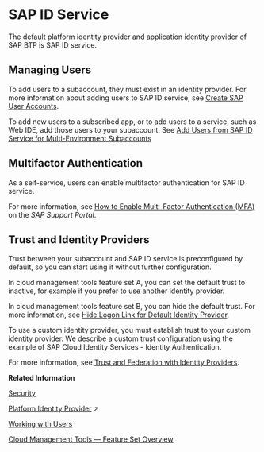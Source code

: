 <!-- loiod6a8db70bdde459f92f2837349f95090 -->

# SAP ID Service

The default platform identity provider and application identity provider of SAP BTP is SAP ID service.



<a name="loiod6a8db70bdde459f92f2837349f95090__section_hpw_zlg_fsb"/>

## Managing Users

To add users to a subaccount, they must exist in an identity provider. For more information about adding users to SAP ID service, see [Create SAP User Accounts](create-sap-user-accounts-ebe42f6.md).

To add new users to a subscribed app, or to add users to a service, such as Web IDE, add those users to your subaccount. See [Add Users from SAP ID Service for Multi-Environment Subaccounts](add-users-from-sap-id-service-for-multi-environment-subaccounts-760ab77.md)



<a name="loiod6a8db70bdde459f92f2837349f95090__section_e34_mmg_fsb"/>

## Multifactor Authentication

As a self-service, users can enable multifactor authentication for SAP ID service.

For more information, see [How to Enable Multi-Factor Authentication \(MFA\)](https://support.sap.com/en/my-support/mfa.html) on the *SAP Support Portal*.



<a name="loiod6a8db70bdde459f92f2837349f95090__section_ifv_xlg_fsb"/>

## Trust and Identity Providers

Trust between your subaccount and SAP ID service is preconfigured by default, so you can start using it without further configuration.

In cloud management tools feature set A, you can set the default trust to inactive, for example if you prefer to use another identity provider.

In cloud management tools feature set B, you can hide the default trust. For more information, see [Hide Logon Link for Default Identity Provider](hide-logon-link-for-default-identity-provider-9e3d457.md).

To use a custom identity provider, you must establish trust to your custom identity provider. We describe a custom trust configuration using the example of SAP Cloud Identity Services - Identity Authentication.

For more information, see [Trust and Federation with Identity Providers](trust-and-federation-with-identity-providers-cb1bc8f.md).

**Related Information**  


[Security](../60-security/security-e129aa2.md "Use the security features and functions of SAP BTP to support the security policies of your organization.")

[Platform Identity Provider](https://help.sap.com/viewer/ea72206b834e4ace9cd834feed6c0e09/Cloud/en-US/80edbe70b8f3478d8a59c21a91a47aa6.html "The platform identity provider is the user base for access to your SAP BTP subaccount in the Neo environment. The default user base is provided by SAP ID Service. You can switch to an Identity Authentication tenant if you want to use a custom user base.") :arrow_upper_right:



[Working with Users](working-with-users-2c91f88.md "In the SAP BTP cockpit, you can see the users of your global account or subaccount, user-related identity provider information, and their authorizations. In a user's overview, you can create and delete users, and assign role collections. You can also display an overview of the role collections, where you can drill down all the way to the role, and see the application that the role is belongs to.")

[Cloud Management Tools — Feature Set Overview](../10-concepts/cloud-management-tools-feature-set-overview-caf4e4e.md "Cloud management tools represent the group of technologies designed for managing SAP BTP.")


